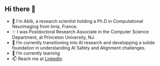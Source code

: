 ## Hi there 👋

<!--
**abibalimi/abibalimi** is a ✨ _special_ ✨ repository because its `README.md` (this file) appears on your GitHub profile.

Here are some ideas to get you started:
-->
- 💬 I'm Abib, a research scientist holding a Ph.D in Computational Neurimaging from Inria, France.
- ✨ I was Postdoctoral Research Associate in the Computer Science Department, at Princeton University, NJ.
- 🔭 I’m currently transitioning into AI research and developping a solide foundation in understanding AI Safety and Alignment challenges.
- 🌱 I’m currently learning 
- 📫 Reach me at [LinkedIn](https://www.linkedin.com/in/abib-olushola-alimi/)

<!-- 
- 🌱 I’m currently learning ...
- 👯 I’m looking to collaborate on ...
- 🤔 I’m looking for help with ...
- 💬 Ask me about ...
- 📫 How to reach me: ...
- 😄 Pronouns: ...
- ⚡ Fun fact: ...
-->
